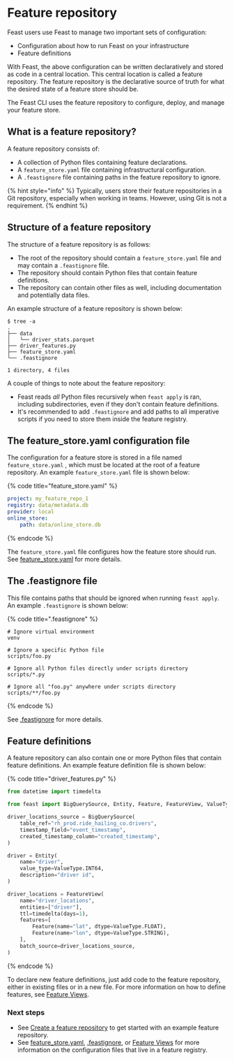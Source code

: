 # Feature repository

Feast users use Feast to manage two important sets of configuration:

* Configuration about how to run Feast on your infrastructure
* Feature definitions

With Feast, the above configuration can be written declaratively and stored as code in a central location. This central location is called a feature repository. The feature repository is the declarative source of truth for what the desired state of a feature store should be.

The Feast CLI uses the feature repository to configure, deploy, and manage your feature store.

## What is a feature repository?

A feature repository consists of:

* A collection of Python files containing feature declarations.
* A `feature_store.yaml` file containing infrastructural configuration.
* A `.feastignore` file containing paths in the feature repository to ignore.

{% hint style="info" %}
Typically, users store their feature repositories in a Git repository, especially when working in teams. However, using Git is not a requirement.
{% endhint %}

## Structure of a feature repository

The structure of a feature repository is as follows:

* The root of the repository should contain a `feature_store.yaml` file and may contain a `.feastignore` file.
* The repository should contain Python files that contain feature definitions.
* The repository can contain other files as well, including documentation and potentially data files.

An example structure of a feature repository is shown below:

```
$ tree -a
.
├── data
│   └── driver_stats.parquet
├── driver_features.py
├── feature_store.yaml
└── .feastignore

1 directory, 4 files
```

A couple of things to note about the feature repository:

* Feast reads _all_ Python files recursively when `feast apply` is ran, including subdirectories, even if they don't contain feature definitions.
* It's recommended to add `.feastignore` and add paths to all imperative scripts if you need to store them inside the feature registry.

## The feature_store.yaml configuration file

The configuration for a feature store is stored in a file named `feature_store.yaml` , which must be located at the root of a feature repository. An example `feature_store.yaml` file is shown below:

{% code title="feature_store.yaml" %}
```yaml
project: my_feature_repo_1
registry: data/metadata.db
provider: local
online_store:
    path: data/online_store.db
```
{% endcode %}

The `feature_store.yaml` file configures how the feature store should run. See [feature_store.yaml](feature-store-yaml.md) for more details.

## The .feastignore file

This file contains paths that should be ignored when running `feast apply`. An example `.feastignore` is shown below:

{% code title=".feastignore" %}
```
# Ignore virtual environment
venv

# Ignore a specific Python file
scripts/foo.py

# Ignore all Python files directly under scripts directory
scripts/*.py

# Ignore all "foo.py" anywhere under scripts directory
scripts/**/foo.py
```
{% endcode %}

See [.feastignore](feast-ignore.md) for more details.

## Feature definitions

A feature repository can also contain one or more Python files that contain feature definitions. An example feature definition file is shown below:

{% code title="driver_features.py" %}
```python
from datetime import timedelta

from feast import BigQuerySource, Entity, Feature, FeatureView, ValueType

driver_locations_source = BigQuerySource(
    table_ref="rh_prod.ride_hailing_co.drivers",
    timestamp_field="event_timestamp",
    created_timestamp_column="created_timestamp",
)

driver = Entity(
    name="driver",
    value_type=ValueType.INT64,
    description="driver id",
)

driver_locations = FeatureView(
    name="driver_locations",
    entities=["driver"],
    ttl=timedelta(days=1),
    features=[
        Feature(name="lat", dtype=ValueType.FLOAT),
        Feature(name="lon", dtype=ValueType.STRING),
    ],
    batch_source=driver_locations_source,
)
```
{% endcode %}

To declare new feature definitions, just add code to the feature repository, either in existing files or in a new file. For more information on how to define features, see [Feature Views](../../getting-started/concepts/#feature-view).

### Next steps

* See [Create a feature repository](../../how-to-guides/feast-gcp-aws/create-a-feature-repository.md) to get started with an example feature repository.
* See [feature_store.yaml](feature-store-yaml.md), [.feastignore](feast-ignore.md), or [Feature Views](../../getting-started/concepts/#feature-view) for more information on the configuration files that live in a feature registry.

